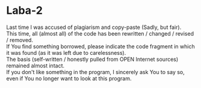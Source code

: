 # Laba-2
Last time I was accused of plagiarism and copy-paste (Sadly, but fair).<br/>
This time, all (almost all) of the code has been rewritten / changed / revised / removed.<br/>
If You find something borrowed, please indicate the code fragment in which it was found (as it was left due to carelessness).<br/>
The basis (self-written / honestly pulled from OPEN Internet sources) remained almost intact.<br/>
If you don't like something in the program, 
I sincerely ask You to say so, even if You no longer want to look at this program.
